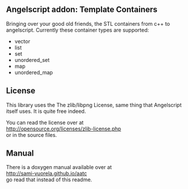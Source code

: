 Angelscript addon: Template Containers
----------

Bringing over your good old friends, the STL containers from c++ to angelscript.
Currently these container types are supported:
 * vector
 * list
 * set
 * unordered_set
 * map
 * unordered_map

License
----------

This library uses the The zlib/libpng License, same thing that Angelscript itself uses.
It is quite free indeed.

You can read the license over at  
http://opensource.org/licenses/zlib-license.php  
or in the source files.



Manual
----------

There is a doxygen manual available over at  
http://sami-vuorela.github.io/aatc  
go read that instead of this readme.